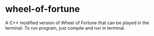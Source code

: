 # wheel-of-fortune
A C++ modified version of Wheel of Fortune that can be played in the terminal. To run program, just compile and run in terminal. 
